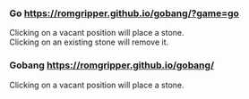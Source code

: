### Go https://romgripper.github.io/gobang/?game=go
Clicking on a vacant position will place a stone.  
Clicking on an existing stone will remove it.  

### Gobang https://romgripper.github.io/gobang/
Clicking on a vacant position will place a stone.  